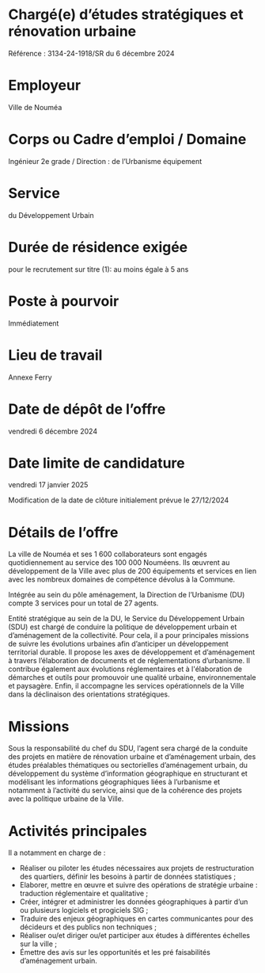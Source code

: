 # Chargé(e) d’études stratégiques et rénovation urbaine

Référence : 3134-24-1918/SR du 6 décembre 2024

# Employeur

Ville de Nouméa

# Corps ou Cadre d’emploi / Domaine

Ingénieur 2e grade / Direction : de l’Urbanisme équipement

# Service

du Développement Urbain

# Durée de résidence exigée

pour le recrutement sur titre (1): au moins égale à 5 ans

# Poste à pourvoir

Immédiatement

# Lieu de travail

Annexe Ferry

# Date de dépôt de l’offre

vendredi 6 décembre 2024

# Date limite de candidature

vendredi 17 janvier 2025

Modification de la date de clôture initialement prévue le 27/12/2024

# Détails de l’offre

La ville de Nouméa et ses 1 600 collaborateurs sont engagés quotidiennement au service des 100 000 Nouméens. Ils œuvrent au développement de la Ville avec plus de 200 équipements et services en lien avec les nombreux domaines de compétence dévolus à la Commune.

Intégrée au sein du pôle aménagement, la Direction de l’Urbanisme (DU) compte 3 services pour un total de 27 agents.

Entité stratégique au sein de la DU, le Service du Développement Urbain (SDU) est chargé de conduire la politique de développement urbain et d’aménagement de la collectivité. Pour cela, il a pour principales missions de suivre les évolutions urbaines afin d’anticiper un développement territorial durable. Il propose les axes de développement et d’aménagement à travers l’élaboration de documents et de réglementations d’urbanisme. Il contribue également aux évolutions réglementaires et à l'élaboration de démarches et outils pour promouvoir une qualité urbaine, environnementale et paysagère. Enfin, il accompagne les services opérationnels de la Ville dans la déclinaison des orientations stratégiques.

# Missions

Sous la responsabilité du chef du SDU, l’agent sera chargé de la conduite des projets en matière de rénovation urbaine et d’aménagement urbain, des études préalables thématiques ou sectorielles d’aménagement urbain, du développement du système d’information géographique en structurant et modélisant les informations géographiques liées à l’urbanisme et notamment à l’activité du service, ainsi que de la cohérence des projets avec la politique urbaine de la Ville.

# Activités principales

Il a notamment en charge de :

- Réaliser ou piloter les études nécessaires aux projets de restructuration des quartiers, définir les besoins à partir de données statistiques ;
- Elaborer, mettre en œuvre et suivre des opérations de stratégie urbaine : traduction réglementaire et qualitative ;
- Créer, intégrer et administrer les données géographiques à partir d’un ou plusieurs logiciels et progiciels SIG ;
- Traduire des enjeux géographiques en cartes communicantes pour des décideurs et des publics non techniques ;
- Réaliser ou/et diriger ou/et participer aux études à différentes échelles sur la ville ;
- Émettre des avis sur les opportunités et les pré faisabilités d’aménagement urbain.